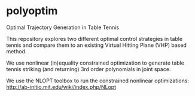 # polyoptim

Optimal Trajectory Generation in Table Tennis

This repository explores two different optimal control strategies in table tennis and compare
them to an existing Virtual Hitting Plane (VHP) based method. 

We use nonlinear (in)equality constrained optimization
to generate table tennis striking (and returning) 3rd order
polynomials in joint space. 

We use the NLOPT toolbox to run the constrained nonlinear optimizations:
http://ab-initio.mit.edu/wiki/index.php/NLopt
